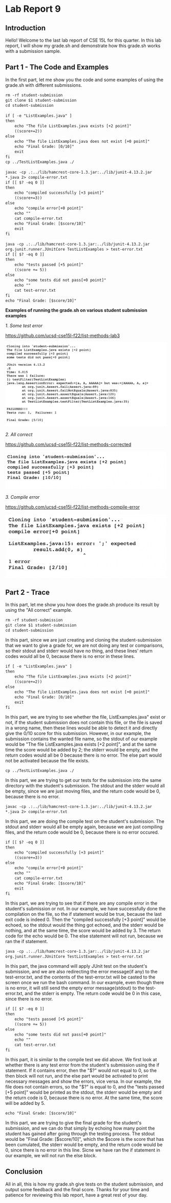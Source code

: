 # Lab Report 9
## Introduction
Hello! Welcome to the last lab report of CSE 15L for this quarter. In this lab report, I will show my grade.sh and demonstrate how this grade.sh works with a submission sample.

## Part 1 - The Code and Examples
In the first part, let me show you the code and some examples of using the grade.sh with different submissions.

```
rm -rf student-submission
git clone $1 student-submission
cd student-submission

if [ -e "ListExamples.java" ]
then 
    echo "The file ListExamples.java exists [+2 point]"
    ((score+=2))
else 
    echo "The file ListExamples.java does not exist [+0 point]"
    echo "Final Grade: [0/10]"
    exit
fi
cp ../TestListExamples.java ./

javac -cp .:../lib/hamcrest-core-1.3.jar:../lib/junit-4.13.2.jar *.java 2> compile-error.txt
if [[ $? -eq 0 ]]
then
    echo "compiled successfully [+3 point]"
    ((score+=3))
else
    echo "compile error[+0 point]"
    echo ""
    cat compile-error.txt
    echo "Final Grade: [$score/10]"
    exit
fi

java -cp .:../lib/hamcrest-core-1.3.jar:../lib/junit-4.13.2.jar org.junit.runner.JUnitCore TestListExamples > test-error.txt
if [[ $? -eq 0 ]]
then
    echo "tests passed [+5 point]"
    ((score += 5))
else
    echo "some tests did not pass[+0 point]"
    echo ""
    cat test-error.txt
fi
echo "Final Grade: [$score/10]"
```


**Examples of running the grade.sh on various student submission examples**

*1. Some test error*

https://github.com/ucsd-cse15l-f22/list-methods-lab3

![Image](Test-error.png)

*2. All correct*

https://github.com/ucsd-cse15l-f22/list-methods-corrected

![Image](Corrected.png)

*3. Compile error*

https://github.com/ucsd-cse15l-f22/list-methods-compile-error

![Image](Compile-error.png)

## Part 2 - Trace
In this part, let me show you how does the grade.sh produce its result by using the "All correct" example.

```
rm -rf student-submission
git clone $1 student-submission
cd student-submission
```
In this part, since we are just creating and cloning the student-submission that we want to give a grade for, we are not doing any test or comparisons, so their stdout and stderr would have no thing, and these lines' return codes would all be 0, because there is no error in these lines.


```
if [ -e "ListExamples.java" ]
then 
    echo "The file ListExamples.java exists [+2 point]"
    ((score+=2))
else 
    echo "The file ListExamples.java does not exist [+0 point]"
    echo "Final Grade: [0/10]"
    exit
fi
```
In this part, we are trying to see whether the file, ListExamples.java" exist or not, if the student submission does not contain this file, or the file is saved in a wrong name, then these lines would be able to detect it and directly give the 0/10 score for this submission. However, in our example, the submission contains the wanted file name, so the stdout of our example would be "The file ListExamples.java exists [+2 point]", and at the same time the score would be added by 2; the stderr would be empty, and the return codes would all be 0 because there is no error. The else part would not be activated because the file exists.


```
cp ../TestListExamples.java ./
```
In this part, we are trying to get our tests for the submission into the same directory with the student's submission. The stdout and the stderr would all be empty, since we are just moving files, and the return code would be 0, because there is no error.


```
javac -cp .:../lib/hamcrest-core-1.3.jar:../lib/junit-4.13.2.jar *.java 2> compile-error.txt
```
In this part, we are doing the compile test on the student's submission. The stdout and stderr would all be empty again, because we are just compiling files, and the return code would be 0, because there is no error occured.


```
if [[ $? -eq 0 ]]
then
    echo "compiled successfully [+3 point]"
    ((score+=3))
else
    echo "compile error[+0 point]"
    echo ""
    cat compile-error.txt
    echo "Final Grade: [$score/10]"
    exit
fi
```
In this part, we are trying to see that if there are any compile error in the student's submission or not. In our example, we have successfully done the compilation on the file, so the if statement would be true, because the last exit code is indeed 0. Then the "compiled successfully [+3 point]" would be echoed, so the stdout would the thing got echoed, and the stderr would be nothing, and at the same time, the score would be added by 3. The return code for the echo would be 0. The else statement will not run, because we ran the if statement.


```
java -cp .:../lib/hamcrest-core-1.3.jar:../lib/junit-4.13.2.jar org.junit.runner.JUnitCore TestListExamples > test-error.txt
```
In this part, the java command will apply JUnit test on the student's submission, and we are also redirecting the error message(if any) to the test-error.txt, and the contents of the test-error.txt will be casted to the screen once we run the bash command. In our example, even though there is no error, it will still send the empty error message(stdout) to the test-error.txt, and the stderr is empty. The return code would be 0 in this case, since there is no error.


```
if [[ $? -eq 0 ]]
then
    echo "tests passed [+5 point]"
    ((score += 5))
else
    echo "some tests did not pass[+0 point]"
    echo ""
    cat test-error.txt
fi
```
In this part, it is similar to the compile test we did above. We first look at whether there is any test error from the student's submission using the if statement. If it contains error, then the "$?" would not equal to 0, so the then block will not run, and the else part would be activated to print necessary messages and show the errors, vice versa. In our example, the file does not contain errors, so the "$?" is equal to 0, and the "tests passed [+5 point]" would be printed as the stdout, the stderr would be empty and the return code is 0, because there is no error. At the same time, the score will be added by 5.


```
echo "Final Grade: [$score/10]"
```
In this part, we are trying to give the final grade for the student's submission, and we can do that simply by echoing how many point the student has gained after going through the testing process. The stdout would be "Final Grade: [$score/10]", which the $score is the score that has been cumulated, the stderr would be empty, and the return code would be 0, since there is no error in this line. Sicne we have ran the if statement in our example, we will not run the else block.

## Conclusion
All in all, this is how my grade.sh give tests on the student submission, and output some feedback and the final score. Thanks for your time and patience for reviewing this lab report, have a great rest of your day. 
